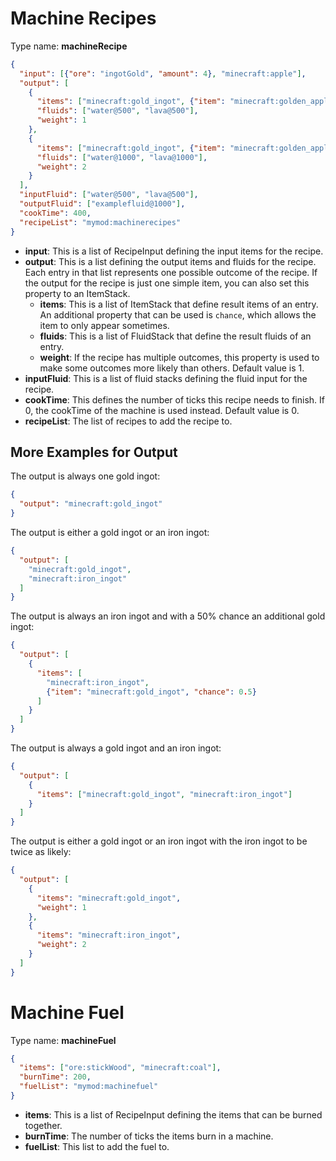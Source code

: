 # Machine Recipes
Type name: __machineRecipe__

```json
{
  "input": [{"ore": "ingotGold", "amount": 4}, "minecraft:apple"],
  "output": [
    {
      "items": ["minecraft:gold_ingot", {"item": "minecraft:golden_apple", "chance": 0.25}],
      "fluids": ["water@500", "lava@500"],
      "weight": 1
    },
    {
      "items": ["minecraft:gold_ingot", {"item": "minecraft:golden_apple", "chance": 0.25}],
      "fluids": ["water@1000", "lava@1000"],
      "weight": 2
    }
  ],
  "inputFluid": ["water@500", "lava@500"],
  "outputFluid": ["examplefluid@1000"],
  "cookTime": 400,
  "recipeList": "mymod:machinerecipes"
}
```

* __input__: This is a list of RecipeInput defining the input items for the recipe.
* __output__: This is a list defining the output items and fluids for the recipe. Each entry in that list represents one possible outcome of the recipe. If the output for the recipe is just one simple item, you can also set this property to an ItemStack.
  * __items__: This is a list of ItemStack that define result items of an entry. An additional property that can be used is `chance`, which allows the item to only appear sometimes.
  * __fluids__: This is a list of FluidStack that define the result fluids of an entry.
  * __weight__: If the recipe has multiple outcomes, this property is used to make some outcomes more likely than others. Default value is 1.
* __inputFluid__: This is a list of fluid stacks defining the fluid input for the recipe.
* __cookTime__: This defines the number of ticks this recipe needs to finish. If 0, the cookTime of the machine is used instead. Default value is 0.
* __recipeList__: The list of recipes to add the recipe to.

## More Examples for Output

The output is always one gold ingot:
```json
{
  "output": "minecraft:gold_ingot"
}
```

The output is either a gold ingot or an iron ingot:
```json
{
  "output": [
    "minecraft:gold_ingot",
    "minecraft:iron_ingot"
  ]
}
```

The output is always an iron ingot and with a 50% chance an additional gold ingot:
```json
{
  "output": [
    {
      "items": [
        "minecraft:iron_ingot",
        {"item": "minecraft:gold_ingot", "chance": 0.5}      
      ]
    }
  ]
}
```

The output is always a gold ingot and an iron ingot:
```json
{
  "output": [
    {
      "items": ["minecraft:gold_ingot", "minecraft:iron_ingot"]
    }
  ]
}
```

The output is either a gold ingot or an iron ingot with the iron ingot to be twice as likely:
```json
{
  "output": [
    {
      "items": "minecraft:gold_ingot",
      "weight": 1
    },
    {
      "items": "minecraft:iron_ingot",
      "weight": 2
    }
  ]
}
```

# Machine Fuel
Type name: __machineFuel__

```json
{
  "items": ["ore:stickWood", "minecraft:coal"],
  "burnTime": 200,
  "fuelList": "mymod:machinefuel"
}
```

* __items__: This is a list of RecipeInput defining the items that can be burned together.
* __burnTime__: The number of ticks the items burn in a machine.
* __fuelList__: This list to add the fuel to.